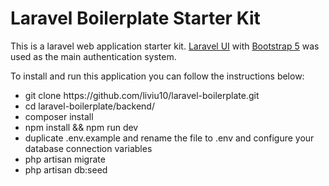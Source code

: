 # Laravel Boilerplate Starter Kit

This is a laravel web application starter kit.
<a href="https://laravel.com/docs/7.x/authentication">Laravel UI</a> with <a href="https://getbootstrap.com/docs/5.2/getting-started/introduction/">Bootstrap 5</a> was used as the main authentication system.

To install and run this application you can follow the instructions below:

<ul>
    <li>
        git clone https://github.com/liviu10/laravel-boilerplate.git
    </li>
    <li>
        cd laravel-boilerplate/backend/
    </li>
    <li>
        composer install
    </li>
    <li>
        npm install && npm run dev
    </li>
    <li>
        duplicate .env.example and rename the file to .env and configure your database connection variables
    </li>
    <li>
        php artisan migrate
    </li>
    <li>
        php artisan db:seed
    </li>
</ul>